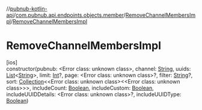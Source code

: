 //[pubnub-kotlin-api](../../../index.md)/[com.pubnub.api.endpoints.objects.member](../index.md)/[RemoveChannelMembersImpl](index.md)/[RemoveChannelMembersImpl](-remove-channel-members-impl.md)

# RemoveChannelMembersImpl

[ios]\
constructor(pubnub: <!---  GfmCommand {"@class":"org.jetbrains.dokka.gfm.ResolveLinkGfmCommand","dri":{"packageName":"","classNames":"<Error class: unknown class>","callable":null,"target":{"@class":"org.jetbrains.dokka.links.PointingToDeclaration"},"extra":null}} --->&lt;Error class: unknown class&gt;<!--- --->, channel: [String](https://kotlinlang.org/api/latest/jvm/stdlib/kotlin/-string/index.html), uuids: [List](https://kotlinlang.org/api/latest/jvm/stdlib/kotlin.collections/-list/index.html)&lt;[String](https://kotlinlang.org/api/latest/jvm/stdlib/kotlin/-string/index.html)&gt;, limit: [Int](https://kotlinlang.org/api/latest/jvm/stdlib/kotlin/-int/index.html)?, page: <!---  GfmCommand {"@class":"org.jetbrains.dokka.gfm.ResolveLinkGfmCommand","dri":{"packageName":"","classNames":"<Error class: unknown class>","callable":null,"target":{"@class":"org.jetbrains.dokka.links.PointingToDeclaration"},"extra":null}} --->&lt;Error class: unknown class&gt;<!--- --->?, filter: [String](https://kotlinlang.org/api/latest/jvm/stdlib/kotlin/-string/index.html)?, sort: [Collection](https://kotlinlang.org/api/latest/jvm/stdlib/kotlin.collections/-collection/index.html)&lt;<!---  GfmCommand {"@class":"org.jetbrains.dokka.gfm.ResolveLinkGfmCommand","dri":{"packageName":"","classNames":"<Error class: unknown class>","callable":null,"target":{"@class":"org.jetbrains.dokka.links.PointingToDeclaration"},"extra":null}} --->&lt;Error class: unknown class&gt;<!--- --->&lt;<!---  GfmCommand {"@class":"org.jetbrains.dokka.gfm.ResolveLinkGfmCommand","dri":{"packageName":"","classNames":"<Error class: unknown class>","callable":null,"target":{"@class":"org.jetbrains.dokka.links.PointingToDeclaration"},"extra":null}} --->&lt;Error class: unknown class&gt;<!--- --->&gt;&gt;, includeCount: [Boolean](https://kotlinlang.org/api/latest/jvm/stdlib/kotlin/-boolean/index.html), includeCustom: [Boolean](https://kotlinlang.org/api/latest/jvm/stdlib/kotlin/-boolean/index.html), includeUUIDDetails: <!---  GfmCommand {"@class":"org.jetbrains.dokka.gfm.ResolveLinkGfmCommand","dri":{"packageName":"","classNames":"<Error class: unknown class>","callable":null,"target":{"@class":"org.jetbrains.dokka.links.PointingToDeclaration"},"extra":null}} --->&lt;Error class: unknown class&gt;<!--- --->?, includeUUIDType: [Boolean](https://kotlinlang.org/api/latest/jvm/stdlib/kotlin/-boolean/index.html))
